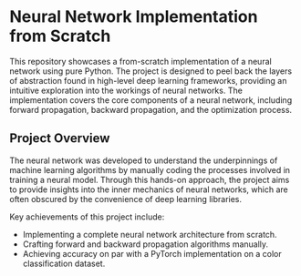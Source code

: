 # Neural Network Implementation from Scratch

This repository showcases a from-scratch implementation of a neural network using pure Python. The project is designed to peel back the layers of abstraction found in high-level deep learning frameworks, providing an intuitive exploration into the workings of neural networks. The implementation covers the core components of a neural network, including forward propagation, backward propagation, and the optimization process.

## Project Overview

The neural network was developed to understand the underpinnings of machine learning algorithms by manually coding the processes involved in training a neural model. Through this hands-on approach, the project aims to provide insights into the inner mechanics of neural networks, which are often obscured by the convenience of deep learning libraries.

Key achievements of this project include:
- Implementing a complete neural network architecture from scratch.
- Crafting forward and backward propagation algorithms manually.
- Achieving accuracy on par with a PyTorch implementation on a color classification dataset.
